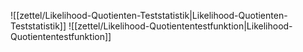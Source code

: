 
![[zettel/Likelihood-Quotienten-Teststatistik|Likelihood-Quotienten-Teststatistik]]
![[zettel/Likelihood-Quotiententestfunktion|Likelihood-Quotiententestfunktion]]